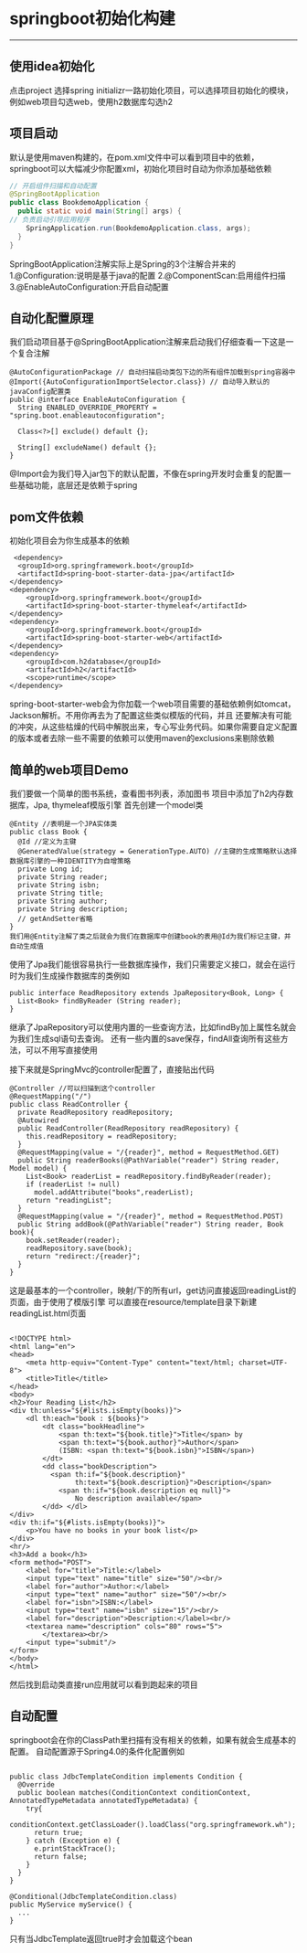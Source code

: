 # springboot初始化构建

----

## 使用idea初始化

点击project 选择spring initializr一路初始化项目，可以选择项目初始化的模块，例如web项目勾选web，使用h2数据库勾选h2

## 项目启动

默认是使用maven构建的，在pom.xml文件中可以看到项目中的依赖，springboot可以大幅减少你配置xml，初始化项目时自动为你添加基础依赖

```java
// 开启组件扫描和自动配置
@SpringBootApplication
public class BookdemoApplication {
  public static void main(String[] args) {
// 负责启动引导应用程序
    SpringApplication.run(BookdemoApplication.class, args);
  }
}
```

SpringBootApplication注解实际上是Spring的3个注解合并来的
1.@Configuration:说明是基于java的配置
2.@ComponentScan:启用组件扫描
3.@EnableAutoConfiguration:开启自动配置

## 自动化配置原理

我们启动项目基于@SpringBootApplication注解来启动我们仔细查看一下这是一个复合注解

```
@AutoConfigurationPackage // 自动扫描启动类包下边的所有组件加载到spring容器中
@Import({AutoConfigurationImportSelector.class}) // 自动导入默认的javaConfig配置类
public @interface EnableAutoConfiguration {
  String ENABLED_OVERRIDE_PROPERTY = "spring.boot.enableautoconfiguration";

  Class<?>[] exclude() default {};

  String[] excludeName() default {};
}
```

@Import会为我们导入jar包下的默认配置，不像在spring开发时会重复的配置一些基础功能，底层还是依赖于spring

## pom文件依赖

初始化项目会为你生成基本的依赖

```
 <dependency>
  <groupId>org.springframework.boot</groupId>
  <artifactId>spring-boot-starter-data-jpa</artifactId>
</dependency>
<dependency>
    <groupId>org.springframework.boot</groupId>
    <artifactId>spring-boot-starter-thymeleaf</artifactId>
</dependency>
<dependency>
    <groupId>org.springframework.boot</groupId>
    <artifactId>spring-boot-starter-web</artifactId>
</dependency>
<dependency>
    <groupId>com.h2database</groupId>
    <artifactId>h2</artifactId>
    <scope>runtime</scope>
</dependency>

```

spring-boot-starter-web会为你加载一个web项目需要的基础依赖例如tomcat，Jackson解析。不用你再去为了配置这些类似模版的代码，并且
还要解决有可能的冲突，从这些枯燥的代码中解脱出来，专心写业务代码。如果你需要自定义配置的版本或者去除一些不需要的依赖可以使用maven的exclusions来剔除依赖


## 简单的web项目Demo

我们要做一个简单的图书系统，查看图书列表，添加图书
项目中添加了h2内存数据库，Jpa, thymeleaf模版引擎
首先创建一个model类
```
@Entity //表明是一个JPA实体类
public class Book {
  @Id //定义为主键
  @GeneratedValue(strategy = GenerationType.AUTO) //主键的生成策略默认选择数据库引擎的一种IDENTITY为自增策略
  private Long id;
  private String reader;
  private String isbn;
  private String title;
  private String author;
  private String description;
  // getAndSetter省略
}
我们用@Entity注解了类之后就会为我们在数据库中创建book的表用@Id为我们标记主键，并自动生成值

```
使用了Jpa我们能很容易执行一些数据库操作，我们只需要定义接口，就会在运行时为我们生成操作数据库的类例如
```
public interface ReadRepository extends JpaRepository<Book, Long> {
  List<Book> findByReader (String reader);
}
```
继承了JpaRepository可以使用内置的一些查询方法，比如findBy加上属性名就会为我们生成sql语句去查询。
还有一些内置的save保存，findAll查询所有这些方法，可以不用写直接使用

接下来就是SpringMvc的controller配置了，直接贴出代码
```
@Controller //可以扫描到这个controller
@RequestMapping("/")
public class ReadController {
  private ReadRepository readRepository;
  @Autowired
  public ReadController(ReadRepository readRepository) {
    this.readRepository = readRepository;
  }
  @RequestMapping(value = "/{reader}", method = RequestMethod.GET)
  public String readerBooks(@PathVariable("reader") String reader, Model model) {
    List<Book> readerList = readRepository.findByReader(reader);
    if (readerList != null)
      model.addAttribute("books",readerList);
    return "readingList";
  }
  @RequestMapping(value = "/{reader}", method = RequestMethod.POST)
  public String addBook(@PathVariable("reader") String reader, Book book){
    book.setReader(reader);
    readRepository.save(book);
    return "redirect:/{reader}";
  }
}
```

这是最基本的一个controller，映射/下的所有url，get访问直接返回readingList的页面，由于使用了模版引擎
可以直接在resource/template目录下新建readingList.html页面
```

<!DOCTYPE html>
<html lang="en">
<head>
    <meta http-equiv="Content-Type" content="text/html; charset=UTF-8">
    <title>Title</title>
</head>
<body>
<h2>Your Reading List</h2>
<div th:unless="${#lists.isEmpty(books)}">
    <dl th:each="book : ${books}">
        <dt class="bookHeadline">
            <span th:text="${book.title}">Title</span> by
            <span th:text="${book.author}">Author</span>
            (ISBN: <span th:text="${book.isbn}">ISBN</span>)
        </dt>
        <dd class="bookDescription">
          <span th:if="${book.description}"
                th:text="${book.description}">Description</span>
            <span th:if="${book.description eq null}">
                No description available</span>
        </dd> </dl>
</div>
<div th:if="${#lists.isEmpty(books)}">
    <p>You have no books in your book list</p>
</div>
<hr/>
<h3>Add a book</h3>
<form method="POST">
    <label for="title">Title:</label>
    <input type="text" name="title" size="50"/><br/>
    <label for="author">Author:</label>
    <input type="text" name="author" size="50"/><br/>
    <label for="isbn">ISBN:</label>
    <input type="text" name="isbn" size="15"/><br/>
    <label for="description">Description:</label><br/>
    <textarea name="description" cols="80" rows="5">
        </textarea><br/>
    <input type="submit"/>
</form>
</body>
</html>
```

然后找到启动类直接run应用就可以看到跑起来的项目
## 自动配置

springboot会在你的ClassPath里扫描有没有相关的依赖，如果有就会生成基本的配置。
自动配置源于Spring4.0的条件化配置例如

```

public class JdbcTemplateCondition implements Condition {
  @Override
  public boolean matches(ConditionContext conditionContext, AnnotatedTypeMetadata annotatedTypeMetadata) {
    try{
      conditionContext.getClassLoader().loadClass("org.springframework.wh");
      return true;
    } catch (Exception e) {
      e.printStackTrace();
      return false;
    }
  }
}

@Conditional(JdbcTemplateCondition.class)
public MyService myService() {
  ... 
}
```

只有当JdbcTemplate返回true时才会加载这个bean


